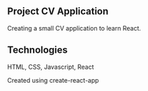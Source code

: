## Project CV Application
Creating a small CV application to learn React.

## Technologies

HTML, CSS, Javascript, React

Created using create-react-app